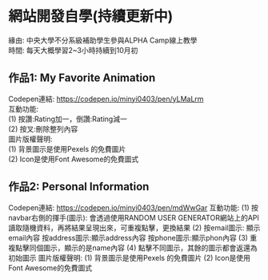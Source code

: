 # 網站開發自學(持續更新中)

緣由: 中央大學不分系級補助學生參與ALPHA Camp線上教學  
時間: 每天大概學習2~3小時持續到10月初  
## 作品1: My Favorite Animation  
Codepen連結: https://codepen.io/minyi0403/pen/yLMaLrm  
互動功能:  
(1)	按讚:Rating加一，倒讚:Rating減一  
(2)	按叉:刪除整列內容  
圖片版權聲明:  
(1)	背景圖示是使用Pexels 的免費圖片  
(2)	Icon是使用Font Awesome的免費圖式  

## 作品2: Personal Information
Codepen連結: https://codepen.io/minyi0403/pen/mdWwGar
互動功能:
(1) 按navbar右側的揮手(圖示): 會透過使用RANDOM USER GENERATOR網站上的API讀取隨機資料，再將結果呈現出來，可重複點擊，更換結果
(2) 按email圖示: 顯示email內容
        按address圖示:顯示address內容
        按phone圖示:顯示phon內容
(3) 重複點擊同個圖示，顯示的是name內容
(4) 點擊不同圖示，其餘的圖示都會返還為初始圖示
圖片版權聲明:
(1) 背景圖示是使用Pexels 的免費圖片
(2) Icon是使用Font Awesome的免費圖式
